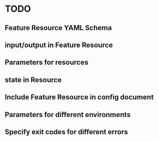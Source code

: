 # TODO

## Feature Resource YAML Schema

## input/output in Feature Resource

## Parameters for resources

## state in Resource

## Include Feature Resource in config document

## Parameters for different environments

## Specify exit codes for different errors
